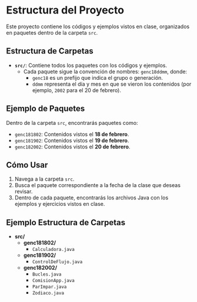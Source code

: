 # Estructura del Proyecto

Este proyecto contiene los códigos y ejemplos vistos en clase, organizados en paquetes dentro de la carpeta `src`.

## Estructura de Carpetas

- **`src/`**: Contiene todos los paquetes con los códigos y ejemplos.
    - Cada paquete sigue la convención de nombres: `genc18ddmm`, donde:
        - `genc18` es un prefijo que indica el grupo o generación.
        - `ddmm` representa el día y mes en que se vieron los contenidos (por ejemplo, `2002` para el 20 de febrero).

## Ejemplo de Paquetes

Dentro de la carpeta `src`, encontrarás paquetes como:

- `genc181802`: Contenidos vistos el **18 de febrero**.
- `genc181902`: Contenidos vistos el **19 de febrero**.
- `genc182002`: Contenidos vistos el **20 de febrero**.

## Cómo Usar

1. Navega a la carpeta `src`.
2. Busca el paquete correspondiente a la fecha de la clase que deseas revisar.
3. Dentro de cada paquete, encontrarás los archivos Java con los ejemplos y ejercicios vistos en clase.

## Ejemplo Estructura de Carpetas

- **src/**
    - **genc181802/**
        - `Calculadora.java`
    - **genc181902/**
        - `ControlDeFlujo.java`
    - **genc182002/**
        - `Bucles.java`
        - `ComisionApp.java`
        - `ParImpar.java`
        - `Zodiaco.java`
